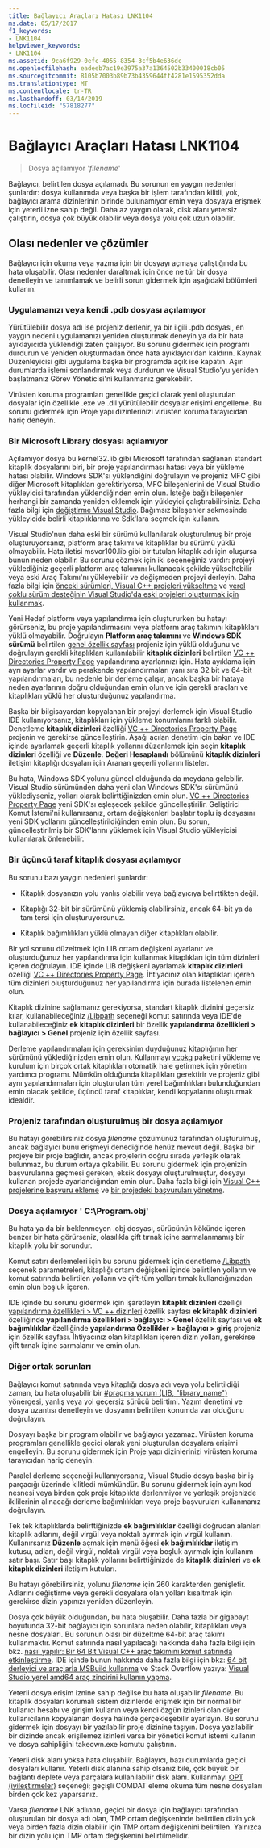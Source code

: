 ```yaml
---
title: Bağlayıcı Araçları Hatası LNK1104
ms.date: 05/17/2017
f1_keywords:
- LNK1104
helpviewer_keywords:
- LNK1104
ms.assetid: 9ca6f929-0efc-4055-8354-3cf5b4e636dc
ms.openlocfilehash: eadeeb7ac19e3975a37a1364502b33400018cb05
ms.sourcegitcommit: 8105b7003b89b73b4359644ff4281e1595352dda
ms.translationtype: MT
ms.contentlocale: tr-TR
ms.lasthandoff: 03/14/2019
ms.locfileid: "57818277"
---
```

# <a name="linker-tools-error-lnk1104"></a>Bağlayıcı Araçları Hatası LNK1104

> Dosya açılamıyor '*filename*'

Bağlayıcı, belirtilen dosya açılamadı. Bu sorunun en yaygın nedenleri şunlardır: dosya kullanımda veya başka bir işlem tarafından kilitli, yok, bağlayıcı arama dizinlerinin birinde bulunamıyor emin veya dosyaya erişmek için yeterli izne sahip değil. Daha az yaygın olarak, disk alanı yetersiz çalıştırın, dosya çok büyük olabilir veya dosya yolu çok uzun olabilir.

## <a name="possible-causes-and-solutions"></a>Olası nedenler ve çözümler

Bağlayıcı için okuma veya yazma için bir dosyayı açmaya çalıştığında bu hata oluşabilir. Olası nedenler daraltmak için önce ne tür bir dosya denetleyin ve tanımlamak ve belirli sorun gidermek için aşağıdaki bölümleri kullanın.

### <a name="cannot-open-your-app-or-its-pdb-file"></a>Uygulamanızı veya kendi .pdb dosyası açılamıyor

Yürütülebilir dosya adı ise projeniz derlenir, ya bir ilgili .pdb dosyası, en yaygın nedeni uygulamanızı yeniden oluşturmak deneyin ya da bir hata ayıklayıcıda yüklendiği zaten çalışıyor. Bu sorunu gidermek için programı durdurun ve yeniden oluşturmadan önce hata ayıklayıcı'dan kaldırın. Kaynak Düzenleyicisi gibi uygulama başka bir programda açık ise kapatın. Aşırı durumlarda işlemi sonlandırmak veya durdurun ve Visual Studio'yu yeniden başlatmanız Görev Yöneticisi'ni kullanmanız gerekebilir.

Virüsten koruma programları genellikle geçici olarak yeni oluşturulan dosyalar için özellikle .exe ve .dll yürütülebilir dosyalar erişimi engelleme. Bu sorunu gidermek için Proje yapı dizinlerinizi virüsten koruma tarayıcıdan hariç deneyin.

### <a name="cannot-open-a-microsoft-library-file"></a>Bir Microsoft Library dosyası açılamıyor

Açılamıyor dosya bu kernel32.lib gibi Microsoft tarafından sağlanan standart kitaplık dosyalarını biri, bir proje yapılandırması hatası veya bir yükleme hatası olabilir. Windows SDK'sı yüklendiğini doğrulayın ve projeniz MFC gibi diğer Microsoft kitaplıkları gerektiriyorsa, MFC bileşenlerini de Visual Studio yükleyicisi tarafından yüklendiğinden emin olun. İsteğe bağlı bileşenler herhangi bir zamanda yeniden eklemek için yükleyici çalıştırabilirsiniz. Daha fazla bilgi için [değiştirme Visual Studio](/visualstudio/install/modify-visual-studio). Bağımsız bileşenler sekmesinde yükleyicide belirli kitaplıklarına ve Sdk'lara seçmek için kullanın.

Visual Studio'nun daha eski bir sürümü kullanılarak oluşturulmuş bir proje oluşturuyorsanız, platform araç takımı ve kitaplıklar bu sürümü yüklü olmayabilir. Hata iletisi msvcr100.lib gibi bir tutulan kitaplık adı için oluşursa bunun neden olabilir. Bu sorunu çözmek için iki seçeneğiniz vardır: projeyi yüklediğiniz geçerli platform araç takımını kullanacak şekilde yükseltebilir veya eski Araç Takımı'nı yükleyebilir ve değişmeden projeyi derleyin. Daha fazla bilgi için [önceki sürümleri, Visual C++ projeleri yükseltme](../../porting/upgrading-projects-from-earlier-versions-of-visual-cpp.md) ve [yerel çoklu sürüm desteğinin Visual Studio'da eski projeleri oluşturmak için kullanmak](../../porting/use-native-multi-targeting.md).

Yeni Hedef platform veya yapılandırma için oluştururken bu hatayı görürseniz, bu proje yapılandırmasını veya platform araç takımını kitaplıkları yüklü olmayabilir. Doğrulayın **Platform araç takımını** ve **Windows SDK sürümü** belirtilen [genel özellik sayfası](../../build/reference/general-property-page-project.md) projeniz için yüklü olduğunu ve doğrulayın gerekli kitaplıkları kullanılabilir **kitaplık dizinleri** belirtilen [VC ++ Directories Property Page](../../build/reference/vcpp-directories-property-page.md) yapılandırma ayarlarınızı için. Hata ayıklama için ayrı ayarlar vardır ve perakende yapılandırmaları yanı sıra 32 bit ve 64-bit yapılandırmaları, bu nedenle bir derleme çalışır, ancak başka bir hataya neden ayarlarının doğru olduğundan emin olun ve için gerekli araçları ve kitaplıkları yüklü her oluşturduğunuz yapılandırma.

Başka bir bilgisayardan kopyalanan bir projeyi derlemek için Visual Studio IDE kullanıyorsanız, kitaplıkları için yükleme konumlarını farklı olabilir. Denetleme **kitaplık dizinleri** özelliği [VC ++ Directories Property Page](../../build/reference/vcpp-directories-property-page.md) projenin ve gerekirse güncelleştirin. Aşağı açılan denetim için bakın ve IDE içinde ayarlamak geçerli kitaplık yollarını düzenlemek için seçin **kitaplık dizinleri** özelliği ve **Düzenle**. **Değeri Hesaplandı** bölümünü **kitaplık dizinleri** iletişim kitaplığı dosyaları için Aranan geçerli yollarını listeler.

Bu hata, Windows SDK yolunu güncel olduğunda da meydana gelebilir. Visual Studio sürümünden daha yeni olan Windows SDK'sı sürümünü yüklediyseniz, yolları olarak belirttiğinizden emin olun. [VC ++ Directories Property Page](../../build/reference/vcpp-directories-property-page.md) yeni SDK'sı eşleşecek şekilde güncelleştirilir. Geliştirici Komut İstemi'ni kullanırsanız, ortam değişkenleri başlatır toplu iş dosyasını yeni SDK yollarını güncelleştirildiğinden emin olun. Bu sorun, güncelleştirilmiş bir SDK'larını yüklemek için Visual Studio yükleyicisi kullanılarak önlenebilir.

### <a name="cannot-open-a-third-party-library-file"></a>Bir üçüncü taraf kitaplık dosyası açılamıyor

Bu sorunu bazı yaygın nedenleri şunlardır:

- Kitaplık dosyanızın yolu yanlış olabilir veya bağlayıcıya belirttikten değil.

- Kitaplığı 32-bit bir sürümünü yüklemiş olabilirsiniz, ancak 64-bit ya da tam tersi için oluşturuyorsunuz.

- Kitaplık bağımlılıkları yüklü olmayan diğer kitaplıkları olabilir.

Bir yol sorunu düzeltmek için LIB ortam değişkeni ayarlanır ve oluşturduğunuz her yapılandırma için kullanmak kitaplıkları için tüm dizinleri içeren doğrulayın. IDE içinde LIB değişkeni ayarlamak **kitaplık dizinleri** özelliği [VC ++ Directories Property Page](../../build/reference/vcpp-directories-property-page.md). İhtiyacınız olan kitaplıkları içeren tüm dizinleri oluşturduğunuz her yapılandırma için burada listelenen emin olun.

Kitaplık dizinine sağlamanız gerekiyorsa, standart kitaplık dizinini geçersiz kılar, kullanabileceğiniz [/Libpath](../../build/reference/libpath-additional-libpath.md) seçeneği komut satırında veya IDE'de kullanabileceğiniz **ek kitaplık dizinleri** bir özellik **yapılandırma özellikleri > bağlayıcı > Genel** projeniz için özellik sayfası.

Derleme yapılandırmaları için gereksinim duyduğunuz kitaplığının her sürümünü yüklediğinizden emin olun. Kullanmayı [vcpkg](../../vcpkg.md) paketini yükleme ve kurulum için birçok ortak kitaplıkları otomatik hale getirmek için yönetim yardımcı programı. Mümkün olduğunda kitaplıkları gerektirir ve projeniz gibi aynı yapılandırmaları için oluşturulan tüm yerel bağımlılıkları bulunduğundan emin olacak şekilde, üçüncü taraf kitaplıklar, kendi kopyalarını oluşturmak idealdir.

### <a name="cannot-open-a-file-built-by-your-project"></a>Projeniz tarafından oluşturulmuş bir dosya açılamıyor

Bu hatayı görebilirsiniz dosya *filename* çözümünüz tarafından oluşturulmuş, ancak bağlayıcı bunu erişmeyi denediğinde henüz mevcut değil. Başka bir projeye bir proje bağlıdır, ancak projelerin doğru sırada yerleşik olarak bulunmaz, bu durum ortaya çıkabilir. Bu sorunu gidermek için projenizin başvurularına geçmesi gereken, eksik dosyayı oluşturulmuştur, dosyayı kullanan projede ayarlandığından emin olun. Daha fazla bilgi için [Visual C++ projelerine başvuru ekleme](../../build/adding-references-in-visual-cpp-projects.md) ve [bir projedeki başvuruları yönetme](/visualstudio/ide/managing-references-in-a-project).

### <a name="cannot-open-file-cprogramobj"></a>Dosya açılamıyor ' C:\\Program.obj'

Bu hata ya da bir beklenmeyen .obj dosyası, sürücünün kökünde içeren benzer bir hata görürseniz, olasılıkla çift tırnak içine sarmalanmamış bir kitaplık yolu bir sorundur.

Komut satırı derlemeleri için bu sorunu gidermek için denetleme [/Libpath](../../build/reference/libpath-additional-libpath.md) seçenek parametreleri, kitaplığı ortam değişkeni içinde belirtilen yolların ve komut satırında belirtilen yolların ve çift-tüm yolları tırnak kullandığınızdan emin olun boşluk içeren.

IDE içinde bu sorunu gidermek için işaretleyin **kitaplık dizinleri** özelliği [yapılandırma özellikleri > VC ++ dizinleri](../../build/reference/vcpp-directories-property-page.md) özellik sayfası **ek kitaplık dizinleri** özelliğinde **yapılandırma özellikleri > bağlayıcı > Genel** özellik sayfası ve **ek bağımlılıklar** özelliğinde **yapılandırma Özellikler > bağlayıcı > giriş** projeniz için özellik sayfası. İhtiyacınız olan kitaplıkları içeren dizin yolları, gerekirse çift tırnak içine sarmalanır ve emin olun.

### <a name="other-common-issues"></a>Diğer ortak sorunları

Bağlayıcı komut satırında veya kitaplığı dosya adı veya yolu belirtildiği zaman, bu hata oluşabilir bir [#pragma yorum (LIB, "library_name")](../../preprocessor/comment-c-cpp.md) yönergesi, yanlış veya yol geçersiz sürücü belirtimi. Yazım denetimi ve dosya uzantısı denetleyin ve dosyanın belirtilen konumda var olduğunu doğrulayın.

Dosyayı başka bir program olabilir ve bağlayıcı yazamaz. Virüsten koruma programları genellikle geçici olarak yeni oluşturulan dosyalara erişimi engelleyin. Bu sorunu gidermek için Proje yapı dizinlerinizi virüsten koruma tarayıcıdan hariç deneyin.

Paralel derleme seçeneği kullanıyorsanız, Visual Studio dosya başka bir iş parçacığı üzerinde kilitledi mümkündür. Bu sorunu gidermek için aynı kod nesnesi veya birden çok proje kitaplıkta derlenmiyor ve yerleşik projenizde ikililerinin alınacağı derleme bağımlılıkları veya proje başvuruları kullanmanız doğrulayın.

Tek tek kitaplıklarda belirttiğinizde **ek bağımlılıklar** özelliği doğrudan alanları kitaplık adlarını, değil virgül veya noktalı ayırmak için virgül kullanın. Kullanırsanız **Düzenle** açmak için menü öğesi **ek bağımlılıklar** iletişim kutusu, adları, değil virgül, noktalı virgül veya boşluk ayırmak için kullanım satır başı. Satır başı kitaplık yollarını belirttiğinizde de **kitaplık dizinleri** ve **ek kitaplık dizinleri** iletişim kutuları.

Bu hatayı görebilirsiniz, yolunu *filename* için 260 karakterden genişletir. Adlarını değiştirme veya gerekli dosyalara olan yolları kısaltmak için gerekirse dizin yapınızı yeniden düzenleyin.

Dosya çok büyük olduğundan, bu hata oluşabilir. Daha fazla bir gigabayt boyutunda 32-bit bağlayıcı için sorunlara neden olabilir, kitaplıkları veya nesne dosyaları. Bu sorunun olası bir düzeltme 64-bit araç takımı kullanmaktır. Komut satırında nasıl yapılacağı hakkında daha fazla bilgi için bkz. [nasıl yapılır: Bir 64 Bit Visual C++ araç takımını komut satırında etkinleştirme](../../build/how-to-enable-a-64-bit-visual-cpp-toolset-on-the-command-line.md). IDE içinde bunun hakkında daha fazla bilgi için bkz: [64 bit derleyici ve araçlarla MSBuild kullanma](../../build/walkthrough-using-msbuild-to-create-a-visual-cpp-project.md#using-msbuild-to-build-your-project) ve Stack Overflow yazıya: [Visual Studio yerel amd64 araç zincirini kullanın yapma](http://stackoverflow.com/questions/19820718/how-to-make-visual-studio-use-the-native-amd64-toolchain/23793055).

Yeterli dosya erişim iznine sahip değilse bu hata oluşabilir *filename*. Bu kitaplık dosyaları korumalı sistem dizinlerde erişmek için bir normal bir kullanıcı hesabı ve girişim kullanın veya kendi özgün izinleri olan diğer kullanıcıların kopyalanan dosya halinde gerçekleşebilir ayarlayın. Bu sorunu gidermek için dosyayı bir yazılabilir proje dizinine taşıyın. Dosya yazılabilir bir dizinde ancak erişilemez izinleri varsa bir yönetici komut istemi kullanın ve dosya sahipliğini takeown.exe komutu çalıştırın.

Yeterli disk alanı yoksa hata oluşabilir. Bağlayıcı, bazı durumlarda geçici dosyaları kullanır. Yeterli disk alanına sahip olsanız bile, çok büyük bir bağlantı deplete veya parçalara kullanılabilir disk alanı. Kullanmayı [OPT (iyileştirmeler)](../../build/reference/opt-optimizations.md) seçeneği; geçişli COMDAT eleme okuma tüm nesne dosyaları birden çok kez yaparsanız.

Varsa *filename* LNK adlı*nnn*, geçici bir dosya için bağlayıcı tarafından oluşturulan bir dosya adı olan, TMP ortam değişkeninde belirtilen dizin yok veya birden fazla dizin olabilir için TMP ortam değişkenini belirtilen. Yalnızca bir dizin yolu için TMP ortam değişkenini belirtilmelidir.
